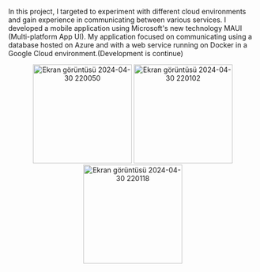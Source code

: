 In this project, I targeted to experiment with different cloud environments and gain experience in communicating between various services. I developed a mobile application using Microsoft's new technology MAUI (Multi-platform App UI). My application focused on communicating using a database hosted on Azure and with a web service running on Docker in a Google Cloud environment.(Development is continue)

<p align="center">
  <img src="https://github.com/myemirrr/e-CommerceApp/assets/77809017/968d0e90-20b7-4743-9993-714ce4def771" alt="Ekran görüntüsü 2024-04-30 220050" width="200"/>
  <img src="https://github.com/myemirrr/e-CommerceApp/assets/77809017/75186ba8-57b5-4d35-bdc0-3659bf28d6f2" alt="Ekran görüntüsü 2024-04-30 220102" width="200"/>
  <img src="https://github.com/myemirrr/e-CommerceApp/assets/77809017/e303f133-1d0b-4bf0-b47c-04e228d43360" alt="Ekran görüntüsü 2024-04-30 220118" width="200"/>
</p>

